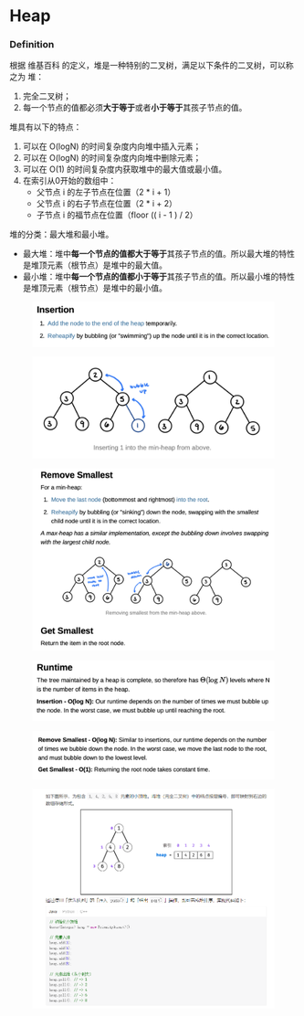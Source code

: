 # Heap

### Definition

根据 维基百科 的定义，堆是一种特别的二叉树，满足以下条件的二叉树，可以称之为 堆：

1. 完全二叉树；&#x20;
2. 每一个节点的值都必须**大于等于**或者**小于等于**其孩子节点的值。&#x20;

堆具有以下的特点：

1. 可以在 O(logN) 的时间复杂度内向堆中插入元素；&#x20;
2. 可以在 O(logN) 的时间复杂度内向堆中删除元素；&#x20;
3. 可以在 O(1) 的时间复杂度内获取堆中的最大值或最小值。&#x20;
4. 在索引从0开始的数组中：
   * 父节点 i 的左子节点在位置（2 \* i + 1）
   * 父节点 i 的右子节点在位置（2 \* i + 2）
   * 子节点 i 的福节点在位置（floor (( i - 1 ) / 2）

堆的分类：最大堆和最小堆。

* 最大堆：堆中**每一个节点的值都大于等于**其孩子节点的值。所以最大堆的特性是堆顶元素（根节点）是堆中的最大值。
* 最小堆：堆中**每一个节点的值都小于等于**其孩子节点的值。所以最小堆的特性是堆顶元素（根节点）是堆中的最小值。



<figure><img src="../.gitbook/assets/image (119).png" alt=""><figcaption></figcaption></figure>

<figure><img src="../.gitbook/assets/image (109).png" alt=""><figcaption></figcaption></figure>

<figure><img src="../.gitbook/assets/image (91).png" alt=""><figcaption></figcaption></figure>

<figure><img src="../.gitbook/assets/image (86).png" alt=""><figcaption></figcaption></figure>

<figure><img src="../.gitbook/assets/image (116).png" alt=""><figcaption></figcaption></figure>

<figure><img src="../.gitbook/assets/image (84).png" alt=""><figcaption></figcaption></figure>
